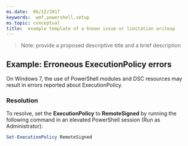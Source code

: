 ```yaml
---
ms.date:  06/12/2017
keywords:  wmf,powershell,setup
ms.topic: conceptual
title:  example template of a known issue or limitation writeup
---
```


 >Note: provide a proposed descriptive title and a brief description

## Example: Erroneous ExecutionPolicy errors
On Windows 7, the use of PowerShell modules and DSC resources may result in errors reported about ExecutionPolicy.

### Resolution

To resolve, set the **ExecutionPolicy** to **RemoteSigned** by running the following command in an elevated PowerShell session (Run as Administrator):

```powershell
Set-ExecutionPolicy RemoteSigned
```
